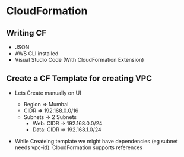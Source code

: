 # CloudFormation

## Writing CF
  * JSON
  * AWS CLI installed
  * Visual Studio Code (With CloudFormation Extension)


## Create a CF Template for creating VPC
  * Lets Create manually on UI
      * Region => Mumbai
      * CIDR  => 192.168.0.0/16
      * Subnets => 2 Subnets
        * Web:
            CIDR  => 192.168.0.0/24
        * Data:
            CIDR  => 192.168.1.0/24

  * While Createing template we might have dependencies (eg subnet needs vpc-id). CloudFormation supports references 